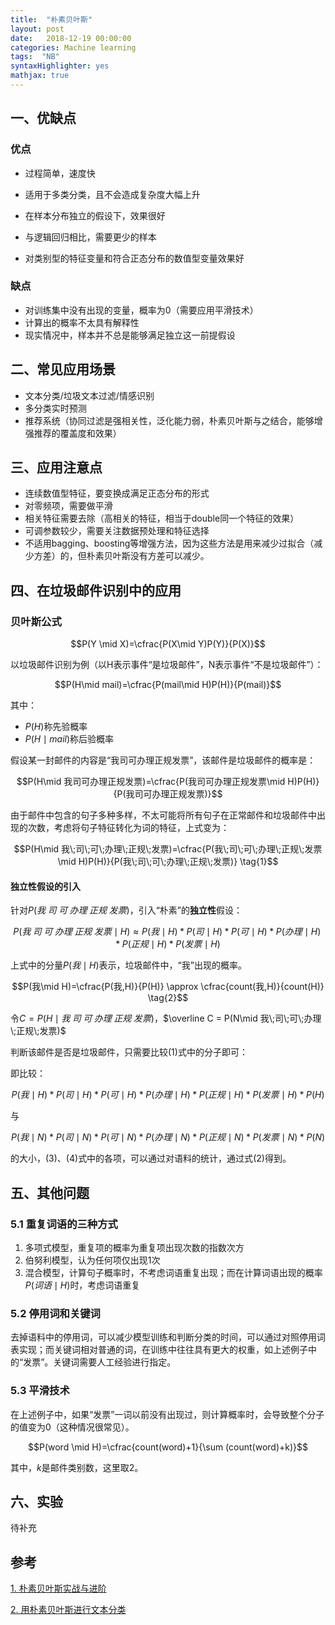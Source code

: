 ```yaml
---
title:  "朴素贝叶斯"
layout: post
date:   2018-12-19 00:00:00
categories: Machine learning
tags:  "NB"
syntaxHighlighter: yes
mathjax: true
---
```


## 一、优缺点

### 优点

- 过程简单，速度快

- 适用于多类分类，且不会造成复杂度大幅上升

- 在样本分布独立的假设下，效果很好

- 与逻辑回归相比，需要更少的样本

- 对类别型的特征变量和符合正态分布的数值型变量效果好

    <!--more-->

### 缺点

- 对训练集中没有出现的变量，概率为0（需要应用平滑技术）
- 计算出的概率不太具有解释性
- 现实情况中，样本并不总是能够满足独立这一前提假设

## 二、常见应用场景

- 文本分类/垃圾文本过滤/情感识别
- 多分类实时预测
- 推荐系统（协同过滤是强相关性，泛化能力弱，朴素贝叶斯与之结合，能够增强推荐的覆盖度和效果）

## 三、应用注意点

- 连续数值型特征，要变换成满足正态分布的形式
- 对零频项，需要做平滑
- 相关特征需要去除（高相关的特征，相当于double同一个特征的效果）
- 可调参数较少，需要关注数据预处理和特征选择
- 不适用bagging、boosting等增强方法，因为这些方法是用来减少过拟合（减少方差）的，但朴素贝叶斯没有方差可以减少。

## 四、在垃圾邮件识别中的应用

### 贝叶斯公式

$$P(Y \mid X)=\cfrac{P(X\mid Y)P(Y)}{P(X)}$$

以垃圾邮件识别为例（以H表示事件“是垃圾邮件”，N表示事件“不是垃圾邮件”）：

$$P(H\mid mail)=\cfrac{P(mail\mid H)P(H)}{P(mail)}$$

其中：

- $P(H)$称先验概率
- $P(H\mid mail)$称后验概率

假设某一封邮件的内容是“我司可办理正规发票”，该邮件是垃圾邮件的概率是：

$$P(H\mid 我司可办理正规发票)=\cfrac{P(我司可办理正规发票\mid H)P(H)}{P(我司可办理正规发票)}$$

由于邮件中包含的句子多种多样，不太可能将所有句子在正常邮件和垃圾邮件中出现的次数，考虑将句子特征转化为词的特征，上式变为：

$$P(H\mid 我\;司\;可\;办理\;正规\;发票)=\cfrac{P(我\;司\;可\;办理\;正规\;发票\mid H)P(H)}{P(我\;司\;可\;办理\;正规\;发票)}  \tag{1}$$

#### 独立性假设的引入

针对$P(我\;司\;可\;办理\;正规\;发票)$，引入“朴素”的**独立性**假设：

$$P(我\;司\;可\;办理\;正规\;发票\mid H) \approx P(我\mid H)*P(司\mid H)*P(可\mid H)*P(办理\mid H)*P(正规\mid H)*P(发票\mid H)$$

上式中的分量$P(我\mid H)$表示，垃圾邮件中，“我”出现的概率。

$$P(我\mid H)=\cfrac{P(我,H)}{P(H)} \approx \cfrac{count(我,H)}{count(H)} \tag{2}$$

令$C = P(H\mid 我\;司\;可\;办理\;正规\;发票)$，$\overline C = P(N\mid 我\;司\;可\;办理\;正规\;发票)$

判断该邮件是否是垃圾邮件，只需要比较$(1)$式中的分子即可：

即比较：

$$P(我\mid H)*P(司\mid H)*P(可\mid H)*P(办理\mid H)*P(正规\mid H)*P(发票\mid H)*P(H) \tag{3}$$

与

$$P(我\mid N)*P(司\mid N)*P(可\mid N)*P(办理\mid N)*P(正规\mid N)*P(发票\mid N)*P(N) \tag{4}$$

的大小，$(3)、(4)$式中的各项，可以通过对语料的统计，通过式$(2)$得到。

## 五、其他问题

### 5.1 重复词语的三种方式

1. 多项式模型，重复项的概率为重复项出现次数的指数次方
2. 伯努利模型，认为任何项仅出现1次
3. 混合模型，计算句子概率时，不考虑词语重复出现；而在计算词语出现的概率$P(词语 \mid H)$时，考虑词语重复

### 5.2 停用词和关键词

去掉语料中的停用词，可以减少模型训练和判断分类的时间，可以通过对照停用词表实现；而关键词相对普通的词，在训练中往往具有更大的权重，如上述例子中的“发票”。关键词需要人工经验进行指定。

### 5.3 平滑技术

在上述例子中，如果“发票”一词以前没有出现过，则计算概率时，会导致整个分子的值变为0（这种情况很常见）。

$$P(word \mid H)=\cfrac{count(word)+1}{\sum (count(word)+k)}$$

其中，$k$是邮件类别数，这里取2。

## 六、实验

待补充

## 参考

[1. 朴素贝叶斯实战与进阶](https://blog.csdn.net/han_xiaoyang/article/details/50629608)

[2. 用朴素贝叶斯进行文本分类](https://blog.csdn.net/suibianshen2012/article/details/51613759)
